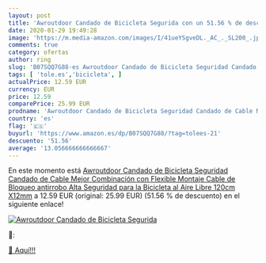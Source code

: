 ```yaml
---
layout: post
title: 'Awroutdoor Candado de Bicicleta Segurida con un 51.56 % de descuento'
date: 2020-01-29 19:49:28
image: 'https://m.media-amazon.com/images/I/41ueYSgveDL._AC_._SL200_.jpg'
comments: true
category: ofertas
author: ring
slug: 'B07SQQ7G88-es Awroutdoor Candado de Bicicleta Seguridad Candado de Cable...'
tags: [ 'tole.es','bicicleta', ]
actualPrice: 12.59 EUR
currency: EUR
price: 12.59
comparePrice: 25.99 EUR
prodname: 'Awroutdoor Candado de Bicicleta Seguridad Candado de Cable Mejor Combinación con Flexible Montaje Cable de Bloqueo antirrobo Alta Seguridad para la Bicicleta al Aire Libre 120cm X12mm'
country: 'es'
flag: '🇪🇸'
buyurl: 'https://www.amazon.es/dp/B07SQQ7G88/?tag=tolees-21'
descuento: '51.56'
average: '13.056666666666667'
---
```


En este momento está [Awroutdoor Candado de Bicicleta Seguridad Candado de Cable Mejor Combinación con Flexible Montaje Cable de Bloqueo antirrobo Alta Seguridad para la Bicicleta al Aire Libre 120cm X12mm](https://www.amazon.es/dp/B07SQQ7G88/?tag=tolees-21) a 12.59 EUR (original: 25.99 EUR) (51.56 %  de descuento) en el siguiente enlace!

[![Awroutdoor Candado de Bicicleta Segurida](https://m.media-amazon.com/images/I/41ueYSgveDL._AC_._SL200_.jpg)](https://www.amazon.es/dp/B07SQQ7G88/?tag=tolees-21)

🔎:


[🛒 Aquí!!!](https://www.amazon.es/dp/B07SQQ7G88/?tag=tolees-21)
